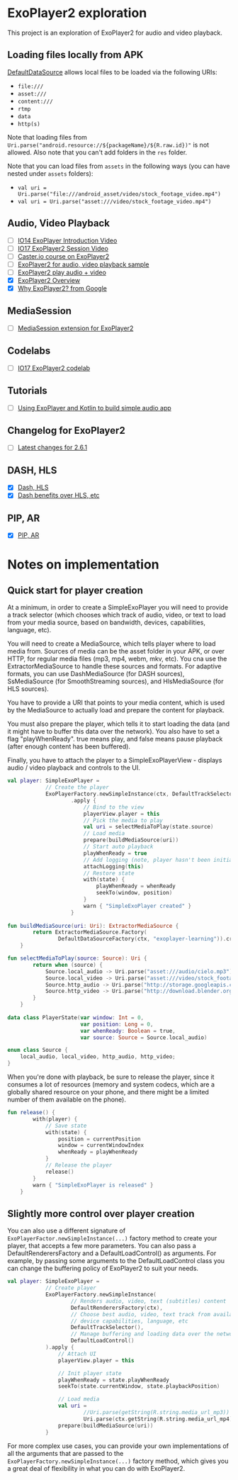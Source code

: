 # ExoPlayer2 exploration

This project is an exploration of ExoPlayer2 for audio and video playback.

## Loading files locally from APK
[DefaultDataSource](https://google.github.io/ExoPlayer/doc/reference/com/google/android/exoplayer2/upstream/DefaultDataSource.html) 
allows local files to be loaded via the following URIs:
- `file:///`
- `asset:///`
- `content:///`
- `rtmp`
- `data`
- `http(s)`

Note that loading files from `Uri.parse("android.resource://${packageName}/${R.raw.id})"` 
is not allowed. Also note that you can't add folders in the `res` folder.

Note that you can load files from `assets` in the following ways (you can have nested 
under `assets` folders):
- `val uri = Uri.parse("file:///android_asset/video/stock_footage_video.mp4")`
- `val uri = Uri.parse("asset:///video/stock_footage_video.mp4")`

## Audio, Video Playback
- [ ] [IO14 ExoPlayer Introduction Video](https://www.youtube.com/watch?v=6VjF638VObA)
- [ ] [IO17 ExoPlayer2 Session Video](https://www.youtube.com/watch?v=jAZn-J1I8Eg)
- [ ] [Caster.io course on ExoPlayer2](https://goo.gl/EeuZi1)
- [ ] [ExoPlayer2 for audio, video playback sample](https://goo.gl/1d4bkY)
- [ ] [ExoPlayer2 play audio + video](https://goo.gl/eVbEoD)
- [x] [ExoPlayer2 Overview](https://goo.gl/ZynVzk)
- [x] [Why ExoPlayer2? from Google](https://goo.gl/tny1Rz)

## MediaSession 
- [ ] [MediaSession extension for ExoPlayer2](https://medium.com/google-exoplayer/the-mediasession-extension-for-exoplayer-82b9619deb2d)

## Codelabs
- [ ] [IO17 ExoPlayer2 codelab](https://codelabs.developers.google.com/codelabs/exoplayer-intro/#0)

## Tutorials
- [ ] [Using ExoPlayer and Kotlin to build simple audio app](https://medium.com/mindorks/implementing-exoplayer-for-beginners-in-kotlin-c534706bce4b)

## Changelog for ExoPlayer2
- [ ] [Latest changes for 2.6.1](https://medium.com/google-exoplayer/exoplayer-2-6-1-whats-new-a9e54bffffc5)

## DASH, HLS
- [x] [Dash, HLS](https://goo.gl/r9fXXf)
- [x] [Dash benefits over HLS, etc](https://goo.gl/SNvMgQ)

## PIP, AR
- [x] [PIP, AR](https://goo.gl/1GoECE)

# Notes on implementation

## Quick start for player creation

At a minimum, in order to create a SimpleExoPlayer you will need to provide a track selector 
(which chooses which track of audio, video, or text to load from your media source, based on 
bandwidth, devices, capabilities, language, etc). 

You will need to create a MediaSource, which tells player where to load media from. 
Sources of media can be the asset folder in your APK, or over HTTP, for regular media 
files (mp3, mp4, webm, mkv, etc). You cna use the ExtractorMediaSource to handle these 
sources and formats. For adaptive formats, you can use DashMediaSource (for DASH sources), 
SsMediaSource (for SmoothStreaming sources), and HlsMediaSource (for HLS sources).

You have to provide a URI that points to your media content, which is used by the 
MediaSource to actually load and prepare the content for playback.

You must also prepare the player, which tells it to start loading the data (and it might
have to buffer this data over the network). You also have to set a flag "playWhenReady". 
true means play, and false means pause playback (after enough content has been buffered).

Finally, you have to attach the player to a SimpleExoPlayerView - displays audio / video 
playback and controls to the UI.

```kotlin
val player: SimpleExoPlayer =
            // Create the player
            ExoPlayerFactory.newSimpleInstance(ctx, DefaultTrackSelector())
                    .apply {
                        // Bind to the view
                        playerView.player = this
                        // Pick the media to play
                        val uri = selectMediaToPlay(state.source)
                        // Load media
                        prepare(buildMediaSource(uri))
                        // Start auto playback
                        playWhenReady = true
                        // Add logging (note, player hasn't been initialized yet, so passing this)
                        attachLogging(this)
                        // Restore state
                        with(state) {
                            playWhenReady = whenReady
                            seekTo(window, position)
                        }
                        warn { "SimpleExoPlayer created" }
                    }
                  
fun buildMediaSource(uri: Uri): ExtractorMediaSource {
        return ExtractorMediaSource.Factory(
                DefaultDataSourceFactory(ctx, "exoplayer-learning")).createMediaSource(uri)
    }

fun selectMediaToPlay(source: Source): Uri {
        return when (source) {
            Source.local_audio -> Uri.parse("asset:///audio/cielo.mp3")
            Source.local_video -> Uri.parse("asset:///video/stock_footage_video.mp4")
            Source.http_audio -> Uri.parse("http://storage.googleapis.com/exoplayer-test-media-0/play.mp3")
            Source.http_video -> Uri.parse("http://download.blender.org/peach/bigbuckbunny_movies/BigBuckBunny_320x180.mp4")
        }
    }
    
data class PlayerState(var window: Int = 0,
                       var position: Long = 0,
                       var whenReady: Boolean = true,
                       var source: Source = Source.local_audio)

enum class Source {
    local_audio, local_video, http_audio, http_video;
}
```

When you're done with playback, be sure to release the player, since it consumes a lot of resources
(memory and system codecs, which are a globally shared resource on your phone, and there might be
a limited number of them available on the phone).

```kotlin
fun release() {
        with(player) {
            // Save state
            with(state) {
                position = currentPosition
                window = currentWindowIndex
                whenReady = playWhenReady
            }
            // Release the player
            release()
        }
        warn { "SimpleExoPlayer is released" }
    }
```

## Slightly more control over player creation

You can also use a different signature of `ExoPlayerFactor.newSimpleInstance(...)` factory method 
to create your player, that accepts a few more parameters. You can also pass a 
DefaultRenderersFactory and a DefaultLoadControl() as arguments. For example, by passing some 
arguments to the DefaultLoadControl class you can change the buffering policy of ExoPlayer2 to 
suit your needs. 

```kotlin
val player: SimpleExoPlayer =
            // Create player
            ExoPlayerFactory.newSimpleInstance(
                    // Renders audio, video, text (subtitles) content
                    DefaultRenderersFactory(ctx),
                    // Choose best audio, video, text track from available sources, based on bandwidth
                    // device capabilities, language, etc
                    DefaultTrackSelector(),
                    // Manage buffering and loading data over the network
                    DefaultLoadControl()
            ).apply {
                // Attach UI
                playerView.player = this

                // Init player state
                playWhenReady = state.playWhenReady
                seekTo(state.currentWindow, state.playbackPosition)

                // Load media
                val uri =
                        //Uri.parse(getString(R.string.media_url_mp3)) // audio
                        Uri.parse(ctx.getString(R.string.media_url_mp4)) // video
                prepare(buildMediaSource(uri))
            }
```

For more complex use cases, you can provide your own implementations of all the arguments that are
passed to the `ExoPlayerFactory.newSimpleInstance(...)` factory method, which gives you a great
deal of flexibility in what you can do with ExoPlayer2.